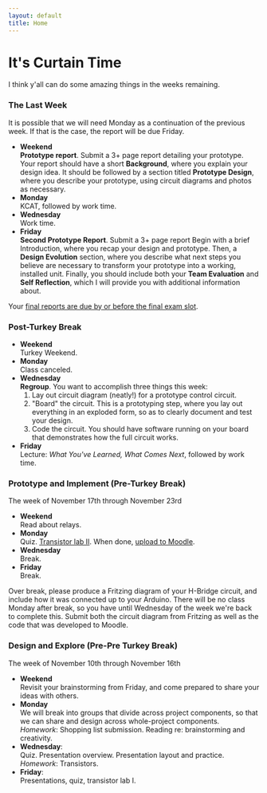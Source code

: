 ```yaml
---
layout: default
title: Home
---
```


# It's Curtain Time

I think y'all can do some amazing things in the weeks remaining.

### The Last Week

It is possible that we will need Monday as a continuation of the previous week. If that is the case, the report will be due Friday.

* **Weekend** <br/>  **Prototype report**. Submit a 3+ page report detailing your prototype. Your report should have a short **Background**, where you explain your design idea. It should be followed by a section titled **Prototype Design**, where you describe your prototype, using circuit diagrams and photos as necessary.
* **Monday** <br/> KCAT, followed by work time.
* **Wednesday** <br/> Work time.
* **Friday** <br/> **Second Prototype Report**. Submit a 3+ page report Begin with a brief Introduction, where you recap your design and prototype. Then, a **Design Evolution** section, where you describe what next steps you believe are necessary to transform your prototype into a working, installed unit. Finally, you should include both your **Team Evaluation** and **Self Reflection**, which I will provide you with additional information about.

Your [final reports are due by or before the final exam slot](/assignments/final-report.html).

### Post-Turkey Break

* **Weekend** <br/> Turkey Weekend.
* **Monday** <br/> Class canceled.
* **Wednesday** <br/> **Regroup**. You want to accomplish three things this week:
  1. Lay out circuit diagram (neatly!) for a prototype control circuit.
  1. "Board" the circuit. This is a prototyping step, where you lay out everything 
  in an exploded form, so as to clearly document and test your design.
  1. Code the circuit. You should have software running on your board that demonstrates
  how the full circuit works.
* **Friday** <br/> Lecture: *What You've Learned, What Comes Next*, followed by work time.


### Prototype and Implement (Pre-Turkey Break)

The week of November 17th through November 23rd

* **Weekend** <br/> Read about relays.
* **Monday** <br/> Quiz. [Transistor lab II](assignments/the-h-bridge.html). When done, [upload to Moodle](http://moodle.berea.edu/mod/assignment/view.php?id=61672).
* **Wednesday** <br/> Break.
* **Friday** <br/> Break.

Over break, please produce a Fritzing diagram of your H-Bridge circuit, and include how it was connected up to your Arduino. There will be no class Monday after break, so you have until Wednesday of the week we're back to complete this. Submit both the circuit diagram from Fritzing as well as the code that was developed to Moodle.


<!-- Jekyll Notes

* http://klepas.org/jekyll-a-static-site-generator/
* http://erjjones.github.com/blog/How-I-built-my-blog-in-one-day/
* http://erjjones.github.com/blog/Part-two-how-I-built-my-blog/
* https://github.com/inukshuk/jekyll-scholar/#readme
* http://matthewowen.github.com/jekyll-mapping/

* https://github.com/getpelican/pelican/#readme
-->


### Design and Explore (Pre-Pre Turkey Break)

The week of November 10th through November 16th
 
* **Weekend** <br/> Revisit your brainstorming from Friday, and come prepared to share your ideas with others.
* **Monday** <br/> We will break into groups that divide across project components, so that we can share and design across whole-project components.  <br/> *Homework*: Shopping list submission. Reading re: brainstorming and creativity.
* **Wednesday**: <br/> Quiz. Presentation overview. Presentation layout and practice.  <br/>  *Homework*: Transistors.
* **Friday**: <br/> Presentations, quiz, transistor lab I.
